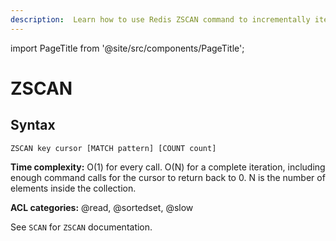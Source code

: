 ```yaml
---
description:  Learn how to use Redis ZSCAN command to incrementally iterate sorted sets elements and associated scores.
---
```


import PageTitle from '@site/src/components/PageTitle';

# ZSCAN

<PageTitle title="Redis ZSCAN Command (Documentation) | Dragonfly" />

## Syntax

    ZSCAN key cursor [MATCH pattern] [COUNT count]

**Time complexity:** O(1) for every call. O(N) for a complete iteration, including enough command calls for the cursor to return back to 0. N is the number of elements inside the collection.

**ACL categories:** @read, @sortedset, @slow

See `SCAN` for `ZSCAN` documentation.
